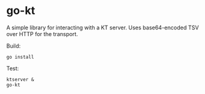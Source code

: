 go-kt
================================

A simple library for interacting with a KT server. Uses base64-encoded TSV over
HTTP for the transport.

Build:
    
    go install

Test:
    
    ktserver &
    go-kt
